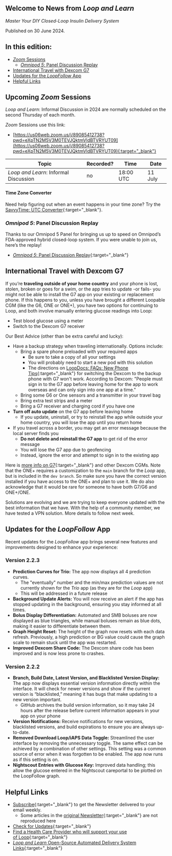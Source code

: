 ## Welcome to News from&nbsp;_<span translate="no">Loop and Learn</span>_

_Master Your DIY Closed-Loop Insulin Delivery System_

Published on 30 June 2024.

## In this edition:

* [*Zoom* Sessions](#upcoming-zoom-sessions)
    * [_<span translate="no">Omnipod 5</span>_: Panel Discussion Replay](#omnipod-5-panel-discussion-replay)
* [International Travel with Dexcom G7](#international-travel-with-dexcom-g7)
* [Updates for the *LoopFollow* App](#updates-for-the-loopfollow-app)
* [Helpful Links](#helpful-links)

## Upcoming *Zoom* Sessions

_<span translate="no">Loop and Learn</span>_: Informal Discussion in 2024 are normally scheduled on the second Thursday of each month.

*Zoom* Sessions use this link:

* [https://us06web.zoom.us/j/89085412738?pwd=eXpTN2M5V3M0TEVJQktmVldBTVRYUT09](https://us06web.zoom.us/j/89085412738?pwd=eXpTN2M5V3M0TEVJQktmVldBTVRYUT09){:target="_blank"}

| Topic | Recorded? | Time | Date |
| - | - | - | - |
| _<span translate="no">Loop and Learn</span>_: Informal Discussion | no | 18:00 UTC | 11 July |

#### Time Zone Converter

Need help figuring out when an event happens in your time zone? Try the [SavvyTime: UTC Converter](https://savvytime.com/converter/utc){:target="_blank"}.

### _<span translate="no">Omnipod 5</span>_: Panel Discussion Replay

Thanks to our Omnipod 5 Panel for bringing us up to speed on Omnipod’s FDA-approved hybrid closed-loop system. If you were unable to join us, here’s the replay!

* [_<span translate="no">Omnipod 5</span>_: Panel Discussion Replay](https://www.youtube.com/watch?v=h-tiBspWy2U){:target="_blank"}

## International Travel with Dexcom G7

If you’re **traveling outside of your home country** and your phone is lost, stolen, broken or goes for a swim, or the app tries to update -or fails- you might not be able to install the G7 app on your existing or replacement phone. If this happens to you, unless you have brought a different Loopable CGM (like the G6, ONE or ONE+), you have two options for continuing to Loop, and both involve manually entering glucose readings into Loop:

* Test blood glucose using a meter
* Switch to the Dexcom G7 receiver

Our Best Advice (other than be extra careful and lucky):

* Have a backup strategy when traveling internationally. Options include:
    * Bring a spare phone preloaded with your required apps
        * Be sure to take a copy of all your settings
        * You will probably need to start a new pod with this solution
        * The directions on [LoopDocs: FAQs: New Phone Tips](https://loopkit.github.io/loopdocs/faqs/new-phone/#overview){:target="_blank"} for switching the Dexcom to the backup phone with G7 won't work. According to Dexcom: "People must sign in to the G7 app before leaving home for the app to work overseas and can only sign into one app at a time."
    * Bring some G6 or One sensors and a transmitter in your travel bag
    * Bring extra test strips and a meter
    * Bring a G7 receiver and charging cord if you have one
* **Turn off auto update** on the G7 app before leaving home
    * If you update, uninstall, or try to reinstall the app while outside your home country, you will lose the app until you return home
* If you travel across a border, you may get an error message because the local server finds you
    * **Do not delete and reinstall the G7 app** to get rid of the error message
    * You will lose the G7 app due to geofencing
    * Instead, ignore the error and attempt to sign in to the existing app

Here is [more info on G7](https://www.loopandlearn.org/dex-one/#g7){:target="_blank"} and other Dexcom CGMs. Note that the ONE+ requires a customization to the `main` branch for the *Loop* app, but is included in the `dev branch`. So make sure you have the correct version installed if you have access to the ONE+ and plan to use it. We do also acknowledge that it would be rare for someone to have both G7/G6 and ONE+/ONE.  

Solutions are evolving and we are trying to keep everyone updated with the best information that we have. With the help of a community member, we have tested a VPN solution. More details to follow next week.

## Updates for the *LoopFollow* App

Recent updates for the *LoopFollow* app brings several new features and improvements designed to enhance your experience:

### Version 2.2.3

* **Prediction Curves for Trio:** The app now displays all 4 prediction curves.
    * The "eventually" number and the min/max prediction values are not currently shown for the *Trio* app (as they are for the *Loop* app)
    * This will be addressed in a future release
* **Background Update Alerts:** You will now receive an alert if the app has stopped updating in the background, ensuring you stay informed at all times.
* **Bolus Display Differentiation:** Automated and SMB boluses are now displayed as blue triangles, while manual boluses remain as blue dots, making it easier to differentiate between them.
* **Graph Height Reset:** The height of the graph now resets with each data refresh. Previously, a high prediction or BG value could cause the graph scale to remain stuck until the app was restarted.
* **Improved Dexcom Share Code:** The Dexcom share code has been improved and is now less prone to crashes.

### Version 2.2.2

* **Branch, Build Date, Latest Version, and Blacklisted Version Display:** The app now displays essential version information directly within the interface. It will check for newer versions and show if the current version is “blacklisted,” meaning it has bugs that make updating to a new version important.
    * GitHub archives the build version information, so it may take 24 hours after the release before current information appears in your app on your phone
* **Version Notifications:** Receive notifications for new versions, blacklisted versions, and build expirations to ensure you are always up-to-date.
* **Removed Download Loop/iAPS Data Toggle:** Streamlined the user interface by removing the unnecessary toggle. The same effect can be achieved by a combination of other settings. This setting was a common source of error when it was forgotten to be enabled. The app now runs as if this setting is on.
* **Nightscout Entries with Glucose Key:** Improved data handling; this allow the glucose entered in the Nightscout careportal to be plotted on the LoopFollow graph.

## Helpful Links

* [Subscribe](https://www.loopandlearn.org/newsletter-signup/){:target="_blank"} to get the Newsletter delivered to your email weekly.
    * Some articles in the [original Newsletter](https://www.loopandlearn.org/2022/10/19/loop-and-learn-newsletter/){:target="_blank"} are not reproduced here
* [Check for Updates](https://www.loopandlearn.org/version-updates/){:target="_blank"}
* [Find a Health Care Provider who will support your use of&nbsp;<span translate="no">Loop</span>](https://www.loopandlearn.org/hcp-recommendations/){:target="_blank"}
* [_<span translate="no">Loop and Learn</span>_&nbsp;Open-Source Automated Delivery System Links](https://www.loopandlearn.org/resources/#os-aid){:target="_blank"}
